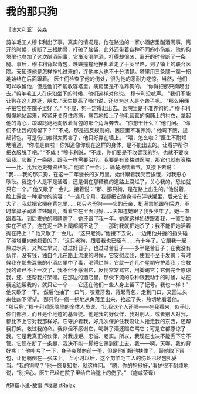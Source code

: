 # 我的那只狗
［澳大利亚］劳森

剪羊毛工人穆卡利出了事。真实的情况是，他在路边的一家小酒店里酗酒闹事，离开的时候，折断了三根肋骨，打破了脑袋，此外还带着各种不同的小伤痕。他的狗塔里也参加了这次酗酒闹事，它虽没喝醉酒，打得却很凶，离开的时候断了一条腿。事后，穆卡利背起背包，跌跌撞撞地挣扎着走了十英里路，到了镇上的联合医院。天知道他是怎样挣扎过来的，连他本人也不十分清楚。塔里用三条腿一瘸一拐地始终在后面跟着。
医生们检查了他的伤处，很为他的忍耐力吃惊。当然，他们可以收留他，但是他们不能收容塔里。病房里是不准养狗的。
“你得把那只狗赶出去。”剪羊毛工人在床沿坐下的时候，他们这样对他说。
穆卡利没吭声。
“我们不能让狗在这儿瞎逛，朋友。”医生提高了嗓门说，还以为这人是个聋子呢。
“那么用绳子把它拴在院子里好了。”
“不成，狗一定得赶出去。医院里是不准养狗的。”
穆卡利慢慢地站起来，咬紧牙关忍住疼痛，痛苦地扣上了他毛茸茸的胸脯上的衬衣，拿起他的背心，踉踉跄跄地向放着背包的那个角落奔去。
“你想干什么？”他们问。
“你们不让我的狗留下？”
“不成，那是违反规则的。医院里不准养狗。”
他弯下腰，提起背包，可是伤口疼得太厉害了，他只好靠在墙上。
“喂，怎么啦？”医生不耐烦地嚷道，“你准是疯啦！你知道像你现在这样的身体，是不能出去的。让看护帮你把衣服脱了吧。”
“不成！”穆卡利说，“不成，你们要是不收留我的狗，也就不要收留我。它断了一条腿，跟我一样需要治疗。我要是有资格进医院，那它也就有资格——比、比我还更有资格呢。”
他歇了一会儿，痛楚地喘着气，又接下去说：
“我……我的那只狗，在这十二年漫长的岁月里，始终跟着我受苦挨饿，对我忠心耿耿。我这个人是不是活着，还是倒在那糟糕的道路上腐烂了，关心我的，恐怕就只它一个。”
他又歇了一会儿，接着说：“那、那只狗，是在路上出生的。”他说着，脸上露出一种凄惨的笑容：“一连几个月，我都把它随身带在洋铁罐里，后来它长大了，我就把它搁在背包里……那只老母狗——它的母亲，挺满意地跟在后边，不时拿鼻子闻着洋铁罐儿，看看它在里面可好……天知道她跟了我多少年了。她一直跟着我，到后来她的眼睛瞎了，她还跟了我一年。她就这样始终跟着我，一直到她实在不成了，连在泥土路上爬都爬不动了——那时我就把她杀了；我不能把她活着抛在路上！”
他又歇了一会儿。
“这只老狗，”他接下去说，一边用他并拢的指头碰了碰塔里向他翘着的子，“这只老狗，跟着我也已经有……有十年了。它跟我一起熬过水灾，又熬过旱灾，过过好日子，也过过苦日子——多半是苦日子；在我没有伙伴，没有钱，独自个儿在路上流浪的时候，它安慰过我，使我不至于发疯；有时候我在那些混账的小酒店里中了毒，喝得烂醉，它就一连几个星期守护着我；它救我的命已不止一次了，我不但不感谢它，反倒常常骂它，用脚踢它；它倒完全原谅我，还、还帮我打架哩。在那边的酒店里，那伙下流的杂种跟我动手的时候，站在我这边帮我的，就只它一个——它还在他们一些人身上留下了记号。我也一样！”
他又歇了一下。
然后他抽了一口气，咬紧牙齿，背起背包，走到门口，又回过头来往四下望望。
那只狗一瘸一拐地从角落里出来，抬起了头，热切地看着他。
“那只狗，”穆卡利对医院里的全体人员说，“比我这个人还强——在我看来，似乎比你们都强，而且是个地道的基督徒。他是我的好伙伴，我对别人，或者别人对我，都比不上它对我那样好。它守护着我，好几次保护住我没让人抢走我的东西，还帮我打架，救过我的命。我非但不感谢它，喝醉了酒还踢它骂它；可是它都原谅了我。它是我真正的伙伴，对我规矩、忠诚、老实。所以，我现在也决不能丢下它不管。它现在断了一条腿，我决不能一脚把它踢到街上去。我——啊，天哪，我的背好疼！”
他呻吟了一下，身子突然向前一歪，但是他们把他扶住了，替他取下背包，让他躺倒在一张床上。
半小时以后，这个剪羊毛工人的伤处已经包扎妥当。“我的狗呢？”他一恢复知觉，就这样问。
“嗯，你的狗挺好，”看护很不耐烦地说，“别担心。医生已经在院子里给它治腿上的伤了。”
（施咸荣译）

#短篇小说-故事 #收藏 #Relax